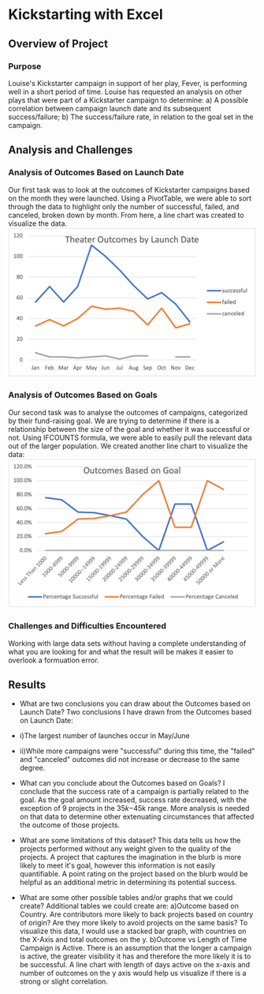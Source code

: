 # Kickstarting with Excel

## Overview of Project

### Purpose
Louise's Kickstarter campaign in support of her play, Fever, is performing well in a short period of time.  Louise has requested an analysis on other plays that were part of a Kickstarter campaign to determine:
    a) A possible correlation between campaign launch date and its subsequent success/failure;
    b) The success/failure rate, in relation to the goal set in the campaign.
## Analysis and Challenges

### Analysis of Outcomes Based on Launch Date
Our first task was to look at the outcomes of Kickstarter campaigns based on the month they were launched. Using a PivotTable, we were able to sort through the data to highlight only the number of successful, failed, and canceled, broken down by month.  From here, a line chart was created to visualize the data.
![theateroutcomesbylaunchdate](Resources/Theater_Outcomes_vs_Launch.png)
### Analysis of Outcomes Based on Goals
Our second task was to analyse the outcomes of campaigns, categorized by their fund-raising goal. We are trying to determine if there is a relationship between the size of the goal and whether it was successful or not. Using IFCOUNTS formula, we were able to easily pull the relevant data out of the larger population. We created another line chart to visualize the data:
![Outcomes-vs-goals](Resources/Outcomes_vs_goals.png)
### Challenges and Difficulties Encountered
Working with large data sets without having a complete understanding of what you are looking for and what the result will be makes it easier to overlook a formuation error.  
## Results

- What are two conclusions you can draw about the Outcomes based on Launch Date?
 Two conclusions I have drawn from the Outcomes based on Launch Date:
-   i)The largest number of launches occur in May/June
-   ii)While more campaigns were "successful" during this time, the "failed" and "canceled" outcomes did not increase or decrease to the same degree.

- What can you conclude about the Outcomes based on Goals?
 I conclude that the success rate of a campaign is partially related to the goal.  As the goal amount increased, success rate decreased, with the exception of 9 projects in the $35k-$45k range.  More analysis is needed on that data to determine other extenuating circumstances that affected the outcome of those projects.
 
- What are some limitations of this dataset?
This data tells us how the projects performed without any weight given to the quality of the projects.  A project that captures the imagination in the blurb is more likely to meet it's goal, however this information is not easily quantifiable.  A point rating on the project based on the blurb would be helpful as an additional metric in determining its potential success.

- What are some other possible tables and/or graphs that we could create?
Additional tables we could create are:
    a)Outcome based on Country.  Are contributors more likely to back projects based on country of origin? Are they more likely to avoid projects on the same basis? To visualize this data, I would use a stacked bar graph, with countries on the X-Axis and total outcomes on the y.
    b)Outcome vs Length of Time Campaign is Active.  There is an assumption that the longer a campaign is active, the greater visibility it has and therefore the more likely it is to be successful.  A line chart with length of days active on the x-axis and number of outcomes on the y axis would help us visualize if there is a strong or slight correlation.
